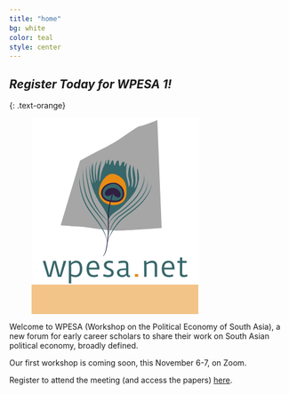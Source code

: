 ```yaml
---
title: "home"
bg: white
color: teal
style: center
---
```


## *Register Today for WPESA 1!*
{: .text-orange}


<figure>
  <a>
  <span class="fa-stack subtlecircle" style="font-size:220px; background:rgba(233, 140, 20,.5)">
   <img src="img/wpesa_logo.png" style="max-width: 300px;"
      alt="WPESA logo" />
      </span>
   </a>
</figure>



Welcome to WPESA (Workshop on the Political Economy of South Asia), a new forum for early career scholars to share their work on South Asian political economy, broadly defined.

Our first workshop is coming soon, this November 6-7, on Zoom.

Register to attend the meeting (and access the papers) [here](https://mit.zoom.us/meeting/register/tJ0ldu-gpj4sEtYLu_yi3jyTVNlv91jHBsjd).
